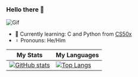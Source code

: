 ### Hello there 👋
![Gif](https://media.tenor.com/0Akz_GWDQyQAAAAC/star-wars-hello-there.gif)
- 🌱 Currently learning: C and Python from [CS50x](https://cs50.harvard.edu/x/2023/)
- ♀️ Pronouns: He/Him

|My Stats|My Languages|
|-------|--------|
|[![GitHub stats](https://github-readme-stats-goku-04.vercel.app/api?username=Goku-04&count_private=true)](https://github.com/anuraghazra/github-readme-stats)|[![Top Langs](https://github-readme-stats-goku-04.vercel.app/api/top-langs/?username=Goku-04)](https://github.com/anuraghazra/github-readme-stats)|
